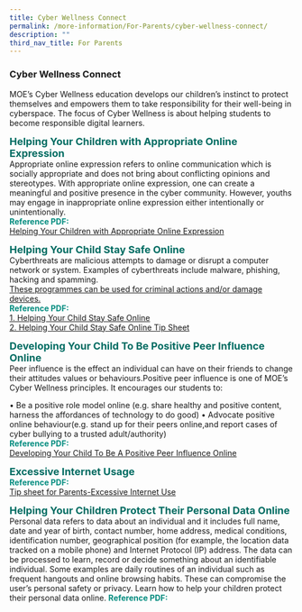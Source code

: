 ```yaml
---
title: Cyber Wellness Connect
permalink: /more-information/For-Parents/cyber-wellness-connect/
description: ""
third_nav_title: For Parents
---
```

### **Cyber Wellness Connect**

MOE’s Cyber Wellness education develops our children’s instinct to protect themselves and empowers them to take responsibility for their well-being in cyberspace. The focus of Cyber Wellness is about helping students to become responsible digital learners.

<b style="color:#016C62; font-size:18px;">Helping Your Children with Appropriate Online Expression</b><br>
Appropriate online expression refers to online communication which is socially appropriate and does not bring about conflicting opinions and stereotypes. With appropriate online expression, one can create a meaningful and positive presence in the cyber community. However, youths may engage in inappropriate online expression either intentionally or unintentionally.<br>
<b style="color:#038C7F;">Reference PDF: </b><br>[Helping Your Children with Appropriate Online Expression](/files/Helping%20Your%20Children%20with%20Appropriate%20Online%20Expression.pdf)

<b style="color:#016C62; font-size:18px;">Helping Your Child Stay Safe Online</b><br>
Cyberthreats are malicious attempts to damage or disrupt a computer network or system. Examples of cyberthreats include malware, phishing, hacking and spamming.<br>
<u style="font-size:14px;">These programmes can be used for criminal actions and/or damage devices.</u><br>
<b style="color:#038C7F;">Reference PDF: </b><br>
[1. Helping Your Child Stay Safe Online](/files/Helping%20Your%20Child%20Stay%20Safe%20Online.pdf)<br>
[2. Helping Your Child Stay Safe Online Tip Sheet](/files/2Helping%20Your%20Child%20Stay%20Safe%20Online%20Tip%20Sheet.pdf)

<b style="color:#016C62; font-size:18px;">Developing Your Child To Be Positive Peer Influence Online</b><br>
Peer influence is the effect an individual can have on their friends to change their attitudes values or behaviours.Positive peer influence is one of MOE’s Cyber Wellness principles. It encourages our students to:

• Be a positive role model online (e.g. share healthy and positive content, harness the affordances of technology to do good)
• Advocate positive online behaviour(e.g. stand up for their peers online,and report cases of cyber bullying to a trusted adult/authority)<br>
<b style="color:#038C7F;">Reference PDF: </b><br>
[Developing Your Child To Be A Positive Peer Influence Online](/files/Developing%20Your%20Child%20To%20Be%20A%20Positive%20Peer%20Influence%20Online.pdf)

<b style="color:#016C62; font-size:18px;">Excessive Internet Usage</b><br>
<b style="color:#038C7F;">Reference PDF: </b><br>
[Tip sheet for Parents-Excessive Internet Use](/files/Tip%20sheet%20for%20Parents-Excessive%20Internet%20Use.pdf)

<b style="color:#016C62; font-size:18px;">Helping Your Children Protect Their Personal Data Online</b><br>
Personal data refers to data about an individual and it includes full name, date and year of birth, contact number, home address, medical conditions, identification number, geographical position (for example, the location data tracked on a mobile phone) and Internet Protocol (IP) address. The data can be processed to learn, record or decide something about an identifiable individual. Some examples are daily routines of an individual such as frequent hangouts and online browsing habits. These can compromise the user’s personal safety or privacy. Learn how to help your children protect their personal data online.
<b style="color:#038C7F;">Reference PDF: </b><br>
